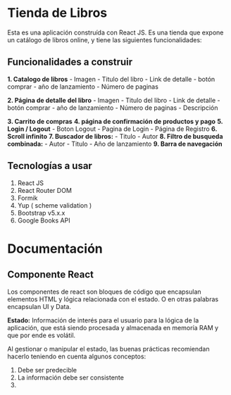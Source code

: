 # Tienda de Libros

Esta es una aplicación construída con React JS. Es una tienda que expone un catálogo de libros online, 
y tiene las siguientes funcionalidades:


## Funcionalidades a construir

**1. Catalogo de libros**
    - Imagen
    - Titulo del libro
    - Link de detalle 
    - botón comprar
    - año de lanzamiento
    - Número de paginas

**2. Página de detalle del libro**
    - Imagen
    - Titulo del libro
    - Link de detalle 
    - botón comprar
    - año de lanzamiento
    - Número de paginas
    - Descripción

**3. Carrito de compras**
**4. página de confirmación de productos y pago**
**5. Login / Logout**
    - Boton Logout
    - Pagina de Login
    - Página de Registro
**6. Scroll infinito**
**7. Buscador de libros:**
    - Titulo
    - Autor
**8. Filtro de busqueda combinada:**
    - Autor
    - Titulo
    - Año de lanzamiento
**9. Barra de navegación**

## Tecnologías a usar

1. React JS
2. React Router DOM
3. Formik
3. Yup ( scheme validation )
2. Bootstrap v5.x.x
3. Google Books API

# Documentación

## Componente React

Los componentes de react son bloques de código que encapsulan elementos HTML y lógica relacionada con el estado.
O en otras palabras encapsulan UI y Data.

**Estado:**
Información de interés para el usuario para la lógica de la aplicación, que está siendo procesada y almacenada en memoría RAM y que por ende es volátil. 

Al gestionar o manipular el estado, las buenas prácticas recomiendan hacerlo teniendo en cuenta algunos conceptos:

1. Debe ser predecible
2. La información debe ser consistente
3. 

